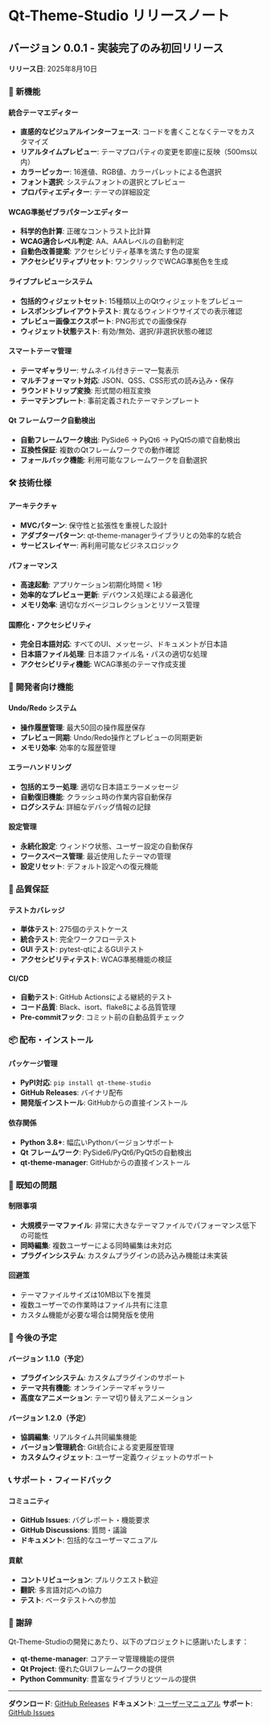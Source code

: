 # Qt-Theme-Studio リリースノート

## バージョン 0.0.1 - 実装完了のみ初回リリース

**リリース日**: 2025年8月10日

### 🎉 新機能

#### 統合テーマエディター
- **直感的なビジュアルインターフェース**: コードを書くことなくテーマをカスタマイズ
- **リアルタイムプレビュー**: テーマプロパティの変更を即座に反映（500ms以内）
- **カラーピッカー**: 16進値、RGB値、カラーパレットによる色選択
- **フォント選択**: システムフォントの選択とプレビュー
- **プロパティエディター**: テーマの詳細設定

#### WCAG準拠ゼブラパターンエディター
- **科学的色計算**: 正確なコントラスト比計算
- **WCAG適合レベル判定**: AA、AAAレベルの自動判定
- **自動色改善提案**: アクセシビリティ基準を満たす色の提案
- **アクセシビリティプリセット**: ワンクリックでWCAG準拠色を生成

#### ライブプレビューシステム
- **包括的ウィジェットセット**: 15種類以上のQtウィジェットをプレビュー
- **レスポンシブレイアウトテスト**: 異なるウィンドウサイズでの表示確認
- **プレビュー画像エクスポート**: PNG形式での画像保存
- **ウィジェット状態テスト**: 有効/無効、選択/非選択状態の確認

#### スマートテーマ管理
- **テーマギャラリー**: サムネイル付きテーマ一覧表示
- **マルチフォーマット対応**: JSON、QSS、CSS形式の読み込み・保存
- **ラウンドトリップ変換**: 形式間の相互変換
- **テーマテンプレート**: 事前定義されたテーマテンプレート

#### Qt フレームワーク自動検出
- **自動フレームワーク検出**: PySide6 → PyQt6 → PyQt5の順で自動検出
- **互換性保証**: 複数のQtフレームワークでの動作確認
- **フォールバック機能**: 利用可能なフレームワークを自動選択

### 🛠️ 技術仕様

#### アーキテクチャ
- **MVCパターン**: 保守性と拡張性を重視した設計
- **アダプターパターン**: qt-theme-managerライブラリとの効率的な統合
- **サービスレイヤー**: 再利用可能なビジネスロジック

#### パフォーマンス
- **高速起動**: アプリケーション初期化時間 < 1秒
- **効率的なプレビュー更新**: デバウンス処理による最適化
- **メモリ効率**: 適切なガベージコレクションとリソース管理

#### 国際化・アクセシビリティ
- **完全日本語対応**: すべてのUI、メッセージ、ドキュメントが日本語
- **日本語ファイル処理**: 日本語ファイル名・パスの適切な処理
- **アクセシビリティ機能**: WCAG準拠のテーマ作成支援

### 🔧 開発者向け機能

#### Undo/Redo システム
- **操作履歴管理**: 最大50回の操作履歴保存
- **プレビュー同期**: Undo/Redo操作とプレビューの同期更新
- **メモリ効率**: 効率的な履歴管理

#### エラーハンドリング
- **包括的エラー処理**: 適切な日本語エラーメッセージ
- **自動復旧機能**: クラッシュ時の作業内容自動保存
- **ログシステム**: 詳細なデバッグ情報の記録

#### 設定管理
- **永続化設定**: ウィンドウ状態、ユーザー設定の自動保存
- **ワークスペース管理**: 最近使用したテーマの管理
- **設定リセット**: デフォルト設定への復元機能

### 🧪 品質保証

#### テストカバレッジ
- **単体テスト**: 275個のテストケース
- **統合テスト**: 完全ワークフローテスト
- **GUI テスト**: pytest-qtによるGUIテスト
- **アクセシビリティテスト**: WCAG準拠機能の検証

#### CI/CD
- **自動テスト**: GitHub Actionsによる継続的テスト
- **コード品質**: Black、isort、flake8による品質管理
- **Pre-commitフック**: コミット前の自動品質チェック

### 📦 配布・インストール

#### パッケージ管理
- **PyPI対応**: `pip install qt-theme-studio`
- **GitHub Releases**: バイナリ配布
- **開発版インストール**: GitHubからの直接インストール

#### 依存関係
- **Python 3.8+**: 幅広いPythonバージョンサポート
- **Qt フレームワーク**: PySide6/PyQt6/PyQt5の自動検出
- **qt-theme-manager**: GitHubからの直接インストール

### 🐛 既知の問題

#### 制限事項
- **大規模テーマファイル**: 非常に大きなテーマファイルでパフォーマンス低下の可能性
- **同時編集**: 複数ユーザーによる同時編集は未対応
- **プラグインシステム**: カスタムプラグインの読み込み機能は未実装

#### 回避策
- テーマファイルサイズは10MB以下を推奨
- 複数ユーザーでの作業時はファイル共有に注意
- カスタム機能が必要な場合は開発版を使用

### 🔮 今後の予定

#### バージョン 1.1.0（予定）
- **プラグインシステム**: カスタムプラグインのサポート
- **テーマ共有機能**: オンラインテーマギャラリー
- **高度なアニメーション**: テーマ切り替えアニメーション

#### バージョン 1.2.0（予定）
- **協調編集**: リアルタイム共同編集機能
- **バージョン管理統合**: Git統合による変更履歴管理
- **カスタムウィジェット**: ユーザー定義ウィジェットのサポート

### 📞 サポート・フィードバック

#### コミュニティ
- **GitHub Issues**: バグレポート・機能要求
- **GitHub Discussions**: 質問・議論
- **ドキュメント**: 包括的なユーザーマニュアル

#### 貢献
- **コントリビューション**: プルリクエスト歓迎
- **翻訳**: 多言語対応への協力
- **テスト**: ベータテストへの参加

### 🙏 謝辞

Qt-Theme-Studioの開発にあたり、以下のプロジェクトに感謝いたします：

- **qt-theme-manager**: コアテーマ管理機能の提供
- **Qt Project**: 優れたGUIフレームワークの提供
- **Python Community**: 豊富なライブラリとツールの提供

---

**ダウンロード**: [GitHub Releases](https://github.com/your-org/Qt-Theme-Studio/releases)
**ドキュメント**: [ユーザーマニュアル](docs/USER_MANUAL.md)
**サポート**: [GitHub Issues](https://github.com/your-org/Qt-Theme-Studio/issues)
